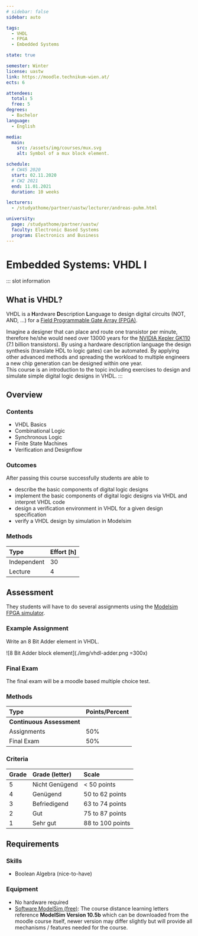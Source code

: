 ```yaml
---
# sidebar: false
sidebar: auto

tags:
  - VHDL
  - FPGA
  - Embedded Systems

state: true

semester: Winter
license: uastw
link: https://moodle.technikum-wien.at/
ects: 6

attendees:
  total: 5
  free: 5
degrees:
  - Bachelor
language:
  - English

media:
  main:
    src: /assets/img/courses/mux.svg
    alt: Symbol of a mux block element.

schedule:
  # CW45 2020
  start: 02.11.2020
  # CW2 2021
  end: 11.01.2021
  duration: 10 weeks

lecturers:
  - /studyathome/partner/uastw/lecturer/andreas-puhm.html

university:
  page: /studyathome/partner/uastw/
  faculty: Electronic Based Systems
  program: Electronics and Business
---
```


# Embedded Systems: VHDL I

::: slot information
## What is VHDL?

VHDL is a **H**ardware **D**escription **L**anguage to design digital circuits (NOT, AND, ...) for a [Field Programmable Gate Array (FPGA)](https://www.xilinx.com/products/silicon-devices/fpga/what-is-an-fpga.html).

<!-- ## Why do we need it? -->
Imagine a designer that can place and route one transistor per minute, therefore he/she would need over 13000 years for the [NVIDIA Kepler GK110](https://www.nvidia.com/content/dam/en-zz/Solutions/Data-Center/tesla-product-literature/NVIDIA-Kepler-GK110-GK210-Architecture-Whitepaper.pdf) (7.1 billion transistors). By using a hardware description language the design synthesis (translate HDL to logic gates) can be automated. By applying other advanced methods and spreading the workload to multiple engineers a new chip generation can be designed within one year.  
This course is an introduction to the topic including exercises to design and simulate simple digital logic designs in VHDL.
:::

## Overview

### Contents

<!-- FIXME:
* Bild mit ./ wird nicht angezeigt
* Bild unter /assets/... wird bei base="/hub-public/" nicht angezeigt
 -->

<!-- ![8 Bit Adder block element](./img/vhdl-adder.png) -->

- VHDL Basics
- Combinational Logic
- Synchronous Logic
- Finite State Machines
- Verification and Designflow

### Outcomes

After passing this course successfully students are able to

- describe the basic components of digital logic designs
- implement the basic components of digital logic designs via VHDL and interpret VHDL code
- design a verification environment in VHDL for a given design specification
- verify a VHDL design by simulation in Modelsim

### Methods

| Type        | Effort \[h\] |
| :---------- | :----------- |
| Independent | 30           |
| Lecture     | 4            |

## Assessment

They students will have to do several assignments using the [Modelsim FPGA simulator](https://www.intel.com/content/www/us/en/software/programmable/quartus-prime/model-sim.html).

### Example Assignment

Write an 8 Bit Adder element in VHDL.

![8 Bit Adder block element](./img/vhdl-adder.png =300x)

### Final Exam

The final exam will be a moodle based multiple choice test.

### Methods

| Type                      | Points/Percent |
| :------------------------ | :------------- |
| **Continuous Assessment** |                |
| Assignments               | 50%            |
| Final Exam                | 50%            |

### Criteria

| Grade | Grade (letter) | Scale            |
| :---- | :------------- | :--------------- |
| 5     | Nicht Genügend | < 50 points      |
| 4     | Genügend       | 50 to 62 points  |
| 3     | Befriedigend   | 63 to 74 points  |
| 2     | Gut            | 75 to 87 points  |
| 1     | Sehr gut       | 88 to 100 points |

## Requirements

### Skills

- Boolean Algebra (nice-to-have)

### Equipment

- No hardware required
- [Software ModelSim (free)](https://www.intel.com/content/www/us/en/software/programmable/quartus-prime/model-sim.html):
  The course distance learning letters reference **ModelSim Version 10.5b** which can be downloaded from the moodle course itself, newer version may differ slightly but will provide all mechanisms / features needed for the course.
